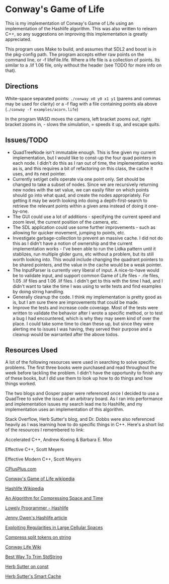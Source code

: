 # Conway's Game of Life

This is my implementation of Conway's Game of Life using an implementation of the Hashlife algorithm.
This was also written to relearn C++, so any suggestions on improving this implementation is greatly appreciated.

This program uses Make to build, and assumes that SDL2 and boost is in the pkg-config path. The program accepts either
raw points on the command line, or -f lifeFile.life. Where a life file is a collection of points. Its similar to a .lif 1.06 file, only without the header (see TODO for more info on that).

## Directions
White-space separated points: `./conway x0 y0 x1 y1` (parens and commas may be used for clarity) or a -f flag with a file containing points ala above (`./conway -f examples/acorn.life`)

In the program WASD moves the camera, left bracket zooms out, right bracket zooms in, - slows the simulation, = speeds it up, and escape quits.

## Issues/TODO

*   QuadTreeNode isn't immutable enough. This is fine given my current implementation, but I would like to const-up the four quad pointers in each node. I didn't do this as I ran out of time, the implementation works as is, and this requires a bit of refactoring on this class, the cache it uses, and its next pointer.
*   Currently set/get cells operate via one point only. Set should be changed to take a subset of nodes. Since we are recursively returning new nodes with the set value, we can easily filter on which points should go into what quad, and create the nodes appropriately. For getting it may be worth looking into doing a depth-first-search to retrieve the relevant points within a given area instead of doing it one-by-one.
*   The GUI could use a lot of additions - specifying the current speed and zoom level, the current position of the camera, etc.
*   The SDL application could use some further improvements - such as allowing for quicker movement, jumping to points, etc.
*   Investigate garbage-collection to prevent an massive cache. I did not do this as I didn't have a notion of ownership and the current implementation works - I've been able to run the Lidka pattern until it stablizes, run multiple glider guns, etc without a problem, but its still worth looking into. This would include changing the quadrant pointers to be shared pointers, and the value in the cache would be a weak pointer.
*   The InputParser is currently very liberal of input. A nice-to-have would be to validate input, and support common Game of Life files - .rle files, 1.05 .lif files and 1.06 .lif files. I didn't get to this with the time I had, and I didn't want to take the time I was using to write tests and find examples by doing string handling.
*   Generally cleanup the code. I think my implementation is pretty good as is, but I am sure there are improvements that could be made.
*   Improve the tests and increase code coverage. Most of the tests were written to validate the behavior after I wrote a specific method, or to test a bug I had encountered, which is why they may seem kind of over the place. I could take some time to clean these up, but since they were alerting me to issues I was having, they served their purpose and a cleanup would be warranted after the above todos.


## Resources Used

A lot of the following resources were used in searching to solve specific problems. The first three books were purchased and read throughout the week before tackling the problem. I didn't have the opportunity to finish any of these books, but I did use them to look up how to do things and how things worked.

The two blogs and Gosper paper were referenced once I decided to use a QuadTree to solve the issue of an arbitrary board. As I ran into performance and implementation issues my search lead me to Hashlife, and my implementation uses an implementation of this algorithm.

Stack Overflow, Herb Sutter's blog, and Dr. Dobbs were also referenced heavily as I was learning how to do specific things in C++. Here's a short list of the resources I remembered to link:

Accelerated C++, Andrew Koeing & Barbara E. Moo

Effective C++, Scott Meyers

Effective Modern C++, Scott Meyers

[CPlusPlus.com](http://www.cplusplus.com/)

[Conway's Game of Life wikipedia](https://en.wikipedia.org/wiki/Conway%27s_Game_of_Life)

[Hashlife Wikipedia](https://en.wikipedia.org/wiki/Hashlife)

[An Algorithm for Compressing Space and Time](http://drdobbs.com/high-performance-computing/184406478)

[Lowely Programmer - Hashlife](http://www.thelowlyprogrammer.com/2011/05/game-of-life-part-2-hashlife.html)

[Jenny Owen's Hashlife article](http://jennyhasahat.github.io/hashlife.html)

[Exploiting Regularities in Large Cellular Spaces](https://www.lri.fr/~filliatr/m1/gol/gosper-84.pdf)

[Compress split tokens on string](http://stackoverflow.com/questions/15690389/how-to-use-boost-split-to-split-a-string-and-ignore-empty-values)

[Conway Life Wiki](http://www.conwaylife.com/wiki)

[Best Way To Trim StdString](http://stackoverflow.com/questions/216823/whats-the-best-way-to-trim-stdstring)

[Herb Sutter on const](https://herbsutter.com/2013/05/28/gotw-6b-solution-const-correctness-part-2/)

[Herb Sutter's Smart Cache](http://stackoverflow.com/questions/24379786/how-to-implement-cache-manager-using-stdshared-ptr)
